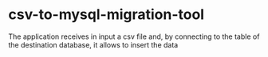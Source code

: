 # csv-to-mysql-migration-tool
The application receives in input a csv file and, by connecting to the table of the destination database, it allows to insert the data

